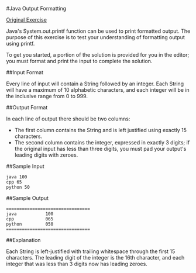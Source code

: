 #Java Output Formatting

[Original Exercise](https://www.hackerrank.com/challenges/java-output-formatting/problem)

Java's System.out.printf function can be used to print formatted output. The purpose of this exercise is to test your understanding of formatting output using printf.

To get you started, a portion of the solution is provided for you in the editor; you must format and print the input to complete the solution.

##Input Format

Every line of input will contain a String followed by an integer.
Each String will have a maximum of 10 alphabetic characters, and each integer will be in the inclusive range from 0 to 999.

##Output Format

In each line of output there should be two columns:
- The first column contains the String and is left justified using exactly 15 characters.
- The second column contains the integer, expressed in exactly 3 digits; if the original input has less than three digits, you must pad your output's leading digits with zeroes.

##Sample Input

```
java 100
cpp 65
python 50
```

##Sample Output

    ================================
    java           100 
    cpp            065 
    python         050 
    ================================

##Explanation

Each String is left-justified with trailing whitespace through the first 15 characters. The leading digit of the integer is the 16th character, and each integer that was less than 3 digits now has leading zeroes.